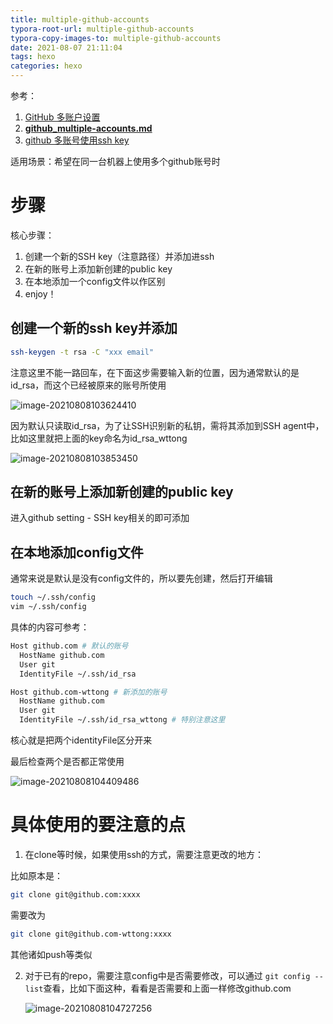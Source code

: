 ```yaml
---
title: multiple-github-accounts
typora-root-url: multiple-github-accounts
typora-copy-images-to: multiple-github-accounts
date: 2021-08-07 21:11:04
tags: hexo
categories: hexo
---
```


参考：

1. [GitHub 多账户设置](https://segmentfault.com/a/1190000022797854)
2. [**github_multiple-accounts.md**](https://gist.github.com/JoaquimLey/e6049a12c8fd2923611802384cd2fb4a#file-github_multiple-accounts-md)
3. [github 多账号使用ssh key](https://www.huaweicloud.com/articles/5e1b8d3cb0b673fae499eaa34a94205c.html)



适用场景：希望在同一台机器上使用多个github账号时







# 步骤



核心步骤：

1. 创建一个新的SSH key（注意路径）并添加进ssh
2. 在新的账号上添加新创建的public key
3. 在本地添加一个config文件以作区别
4. enjoy！

## 创建一个新的ssh key并添加

```bash
ssh-keygen -t rsa -C "xxx email"
```



注意这里不能一路回车，在下面这步需要输入新的位置，因为通常默认的是id_rsa，而这个已经被原来的账号所使用

![image-20210808103624410](/image-20210808103624410.png)





因为默认只读取id_rsa，为了让SSH识别新的私钥，需将其添加到SSH agent中，比如这里就把上面的key命名为id_rsa_wttong

![image-20210808103853450](/image-20210808103853450.png)





## 在新的账号上添加新创建的public key

进入github setting - SSH key相关的即可添加



## 在本地添加config文件

通常来说是默认是没有config文件的，所以要先创建，然后打开编辑

```bash
touch ~/.ssh/config
vim ~/.ssh/config
```



具体的内容可参考：

```bash
Host github.com # 默认的账号
  HostName github.com
  User git
  IdentityFile ~/.ssh/id_rsa

Host github.com-wttong # 新添加的账号
  HostName github.com
  User git
  IdentityFile ~/.ssh/id_rsa_wttong # 特别注意这里

```



核心就是把两个identityFile区分开来



最后检查两个是否都正常使用

![image-20210808104409486](/image-20210808104409486.png)



# 具体使用的要注意的点



1. 在clone等时候，如果使用ssh的方式，需要注意更改的地方：

比如原本是：

```bash
git clone git@github.com:xxxx
```

需要改为

```bash
git clone git@github.com-wttong:xxxx
```

其他诸如push等类似

2. 对于已有的repo，需要注意config中是否需要修改，可以通过 `git config --list`查看，比如下面这种，看看是否需要和上面一样修改github.com

   ![image-20210808104727256](/image-20210808104727256.png)

